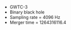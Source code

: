 <ul>
  <li>GWTC-3</li>
  <li>Binary black hole</li>
  <li>Sampling rate = 4096 Hz</li>
  <li>Merger time = 1264316116.4</li>
</ul>
